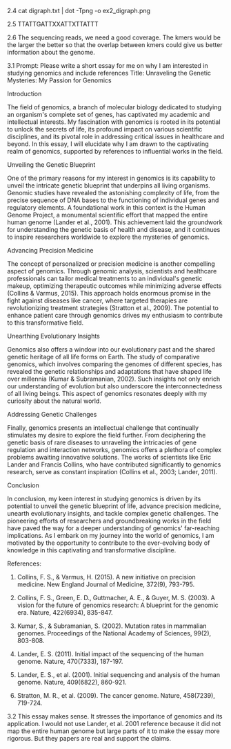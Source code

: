 2.4
cat digraph.txt | dot -Tpng -o ex2_digraph.png

2.5
TTATTGATTXXATTXTTATTT

2.6 
The sequencing reads, we need a good coverage. The kmers would be the larger the better so that the overlap between kmers could give us better information about the genome.

3.1
Prompt: Please write a short essay for me on why I am interested in studying genomics and include references
Title: Unraveling the Genetic Mysteries: My Passion for Genomics

Introduction

The field of genomics, a branch of molecular biology dedicated to studying an organism's complete set of genes, has captivated my academic and intellectual interests. My fascination with genomics is rooted in its potential to unlock the secrets of life, its profound impact on various scientific disciplines, and its pivotal role in addressing critical issues in healthcare and beyond. In this essay, I will elucidate why I am drawn to the captivating realm of genomics, supported by references to influential works in the field.

Unveiling the Genetic Blueprint

One of the primary reasons for my interest in genomics is its capability to unveil the intricate genetic blueprint that underpins all living organisms. Genomic studies have revealed the astonishing complexity of life, from the precise sequence of DNA bases to the functioning of individual genes and regulatory elements. A foundational work in this context is the Human Genome Project, a monumental scientific effort that mapped the entire human genome (Lander et al., 2001). This achievement laid the groundwork for understanding the genetic basis of health and disease, and it continues to inspire researchers worldwide to explore the mysteries of genomics.

Advancing Precision Medicine

The concept of personalized or precision medicine is another compelling aspect of genomics. Through genomic analysis, scientists and healthcare professionals can tailor medical treatments to an individual's genetic makeup, optimizing therapeutic outcomes while minimizing adverse effects (Collins & Varmus, 2015). This approach holds enormous promise in the fight against diseases like cancer, where targeted therapies are revolutionizing treatment strategies (Stratton et al., 2009). The potential to enhance patient care through genomics drives my enthusiasm to contribute to this transformative field.

Unearthing Evolutionary Insights

Genomics also offers a window into our evolutionary past and the shared genetic heritage of all life forms on Earth. The study of comparative genomics, which involves comparing the genomes of different species, has revealed the genetic relationships and adaptations that have shaped life over millennia (Kumar & Subramanian, 2002). Such insights not only enrich our understanding of evolution but also underscore the interconnectedness of all living beings. This aspect of genomics resonates deeply with my curiosity about the natural world.

Addressing Genetic Challenges

Finally, genomics presents an intellectual challenge that continually stimulates my desire to explore the field further. From deciphering the genetic basis of rare diseases to unraveling the intricacies of gene regulation and interaction networks, genomics offers a plethora of complex problems awaiting innovative solutions. The works of scientists like Eric Lander and Francis Collins, who have contributed significantly to genomics research, serve as constant inspiration (Collins et al., 2003; Lander, 2011).

Conclusion

In conclusion, my keen interest in studying genomics is driven by its potential to unveil the genetic blueprint of life, advance precision medicine, unearth evolutionary insights, and tackle complex genetic challenges. The pioneering efforts of researchers and groundbreaking works in the field have paved the way for a deeper understanding of genomics' far-reaching implications. As I embark on my journey into the world of genomics, I am motivated by the opportunity to contribute to the ever-evolving body of knowledge in this captivating and transformative discipline.

References:

1. Collins, F. S., & Varmus, H. (2015). A new initiative on precision medicine. New England Journal of Medicine, 372(9), 793-795.

2. Collins, F. S., Green, E. D., Guttmacher, A. E., & Guyer, M. S. (2003). A vision for the future of genomics research: A blueprint for the genomic era. Nature, 422(6934), 835-847.

3. Kumar, S., & Subramanian, S. (2002). Mutation rates in mammalian genomes. Proceedings of the National Academy of Sciences, 99(2), 803-808.

4. Lander, E. S. (2011). Initial impact of the sequencing of the human genome. Nature, 470(7333), 187-197.

5. Lander, E. S., et al. (2001). Initial sequencing and analysis of the human genome. Nature, 409(6822), 860-921.

6. Stratton, M. R., et al. (2009). The cancer genome. Nature, 458(7239), 719-724.

3.2
This essay makes sense. It stresses the importance of genomics and its application. I would not use Lander, et al. 2001 reference because it did not map the entire human genome but large parts of it to make the essay more rigorous. But they papers are real and support the claims. 

